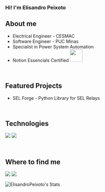 <h3>Hi! I'm Elisandro Peixoto</h3>

<h2>About me</h2>
<ul> 
   <li>Electrical Engineer - CESMAC</li>
   <li>Software Engineer - PUC Minas</li>
   <li>Specialist in Power System Automation</li>
   <li>Notion Essencials Certified <img src=https://github.com/user-attachments/assets/37418946-bf8e-4559-b4ca-b52c4a4ff95b width=40></li>
</ul>
<br>

<h2>Featured Projects</h2>
<ul>
   <li>SEL Forge - Python Library for SEL Relays</li>
</ul>
<br>

<h2>Technologies</h2>
<p>
<a><img src="https://img.shields.io/badge/Python-FFD43B?style=for-the-badge&logo=python&logoColor=blue"></a>
<a><img src="https://img.shields.io/badge/Notion-000000?style=for-the-badge&logo=notion&logoColor=white"></a>
</p>
<br>

<h2>Where to find me</h2>
<a href="mailto:elisandropeixoto21@gmailcom"><img src="https://img.shields.io/badge/Gmail-D14836?style=for-the-badge&logo=gmail&logoColor=white"></a>
<a href="https://www.linkedin.com/in/elisandro-peixoto-10317b139/"><img src="https://img.shields.io/badge/-LinkedIn-%230077B5?style=for-the-badge&logo=linkedin&logoColor=white"></a>

![ElisandroPeixoto's Stats](https://github-readme-stats.vercel.app/api?username=ElisandroPeixoto&theme=tokyonight&show_icons=true&hide_border=true&count_private=true)
